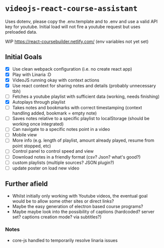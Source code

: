 # `videojs-react-course-assistant`

Uses dotenv, please copy the .env.template and to .env and use a valid API key for youtube. Initial load will not fire a youtube request but uses preloaded data.

WIP https://react-coursebuilder.netlify.com/ (env variables not yet set)

## Initial Goals

- [x] Use clean webpack configuration (i.e. no create react app)
- [x] Play with Linaria :D
- [x] VideoJS running okay with context actions
- [x] Use react context for sharing notes and details (probably unnecessary tbh)
- [ ] Fetches a youtube playlist with sufficient data (working, needs finishing)
- [x] Autoplays through playlist
- [ ] Takes notes and bookmarks with correct timestamping (context handling added, bookmark = empty note)
- [ ] Saves notes relative to a specific playlist to localStorage (should be working once integrated)
- [ ] Can navigate to a specific notes point in a video
- [ ] Mobile view
- [ ] More info (e.g. length of playlist, amount already played, resume from point stopped, etc)
- [ ] Control panel to control speed and view
- [ ] Download notes in a friendly format (csv? Json? what's good?)
- [ ] custom playlists (multiple sources? JSON plugin?)
- [ ] update poster on load new video

## Further afield

- Whilst initially only working with Youtube videos, the eventual goal would be to allow some other sites or direct links?
- Maybe the easy generation of electron based course programs?
- Maybe maybe look into the possibility of captions (hardcoded? server set? captions creation mode? via subtitles?)

### Notes

- core-js handled to temporarily resolve linaria issues
